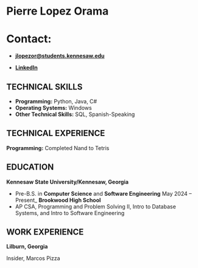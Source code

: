 # Pierre Lopez Orama


# Contact:
- **jlopezor@students.kennesaw.edu**

- **[LinkedIn](https://www.linkedin.com/in/jendry-pierre-lopez-orama-169419339/)**


## TECHNICAL SKILLS

- **Programming:** Python, Java, C#
- **Operating Systems:** Windows
- **Other Technical Skills:** SQL, Spanish-Speaking

## TECHNICAL EXPERIENCE

**Programming:** Completed Nand to Tetris

## EDUCATION

**Kennesaw State University/Kennesaw, Georgia**
- Pre-B.S. in **Computer Science** and **Software Engineering** May 2024 – Present_
**Brookwood High School**
- AP CSA, Programming and Problem Solving II, Intro to Database Systems, and Intro to Software Engineering

## WORK EXPERIENCE

**Lilburn, Georgia**

Insider, Marcos Pizza
